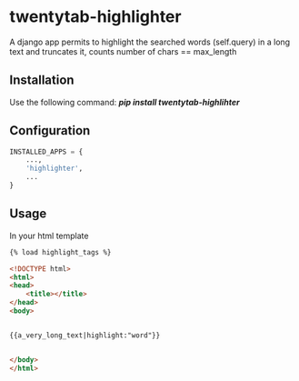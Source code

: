 twentytab-highlighter
=====================

A django app permits to highlight the searched words (self.query) in a long text and truncates it, counts number of chars == max_length


## Installation

Use the following command: <b><i>pip install twentytab-highlihter</i></b>


## Configuration

```py
INSTALLED_APPS = {
    ...,
    'highlighter',
    ...
}

```

## Usage

In your html template

```html
{% load highlight_tags %}

<!DOCTYPE html>
<html>
<head>
    <title></title>
</head>
<body>


{{a_very_long_text|highlight:"word"}}


</body>
</html>
```